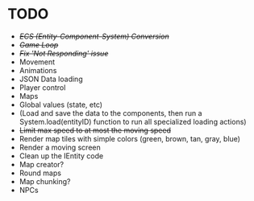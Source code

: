 # TODO
* ~~*ECS (Entity-Component-System) Conversion*~~
* ~~*Game Loop*~~
* ~~*Fix 'Not Responding' issue*~~
* Movement
* Animations
* JSON Data loading
* Player control
* Maps
* Global values (state, etc)
*	(Load and save the data to the components, then run a System.load(entityID) function to run all specialized loading actions)
* ~~Limit max speed to at most the moving speed~~
* Render map tiles with simple colors (green, brown, tan, gray, blue)
* Render a moving screen
* Clean up the IEntity code
* Map creator? 
* Round maps
* Map chunking? 
* NPCs 